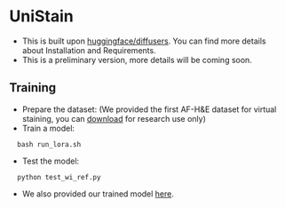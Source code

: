# UniStain
- This is built upon [huggingface/diffusers](https://github.com/huggingface/diffusers). You can find more details about Installation and Requirements.
- This is a preliminary version, more details will be coming soon.

## Training
- Prepare the dataset: (We provided the first AF-H&E dataset for virtual staining, you can [download](https://hkustconnect-my.sharepoint.com/:f:/g/personal/lshiao_connect_ust_hk/Eg1nrI3BNeNAk3pPHe0yY1IBHSpuhgkj4X3MIGmYjp837g) for research use only)
- Train a model:
```
  bash run_lora.sh
```
- Test the model:
```
  python test_wi_ref.py
```
- We also provided our trained model [here](https://drive.google.com/file/d/1v0vtl6nRH0MCKKYL1MjRzXTH4ZCBxf-x/view?usp=drive_link).
